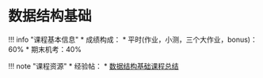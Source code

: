 # 数据结构基础

!!! info "课程基本信息"
    * 成绩构成：
    	* 平时(作业，小测，三个大作业，bonus)：60%
    	* 期末机考：40%

!!! note "课程资源"
    * 经验帖：
		* [数据结构基础课程总结](https://wintermelonc.github.io/WintermelonC_Docs/zju/basic_courses/data_structure/)




